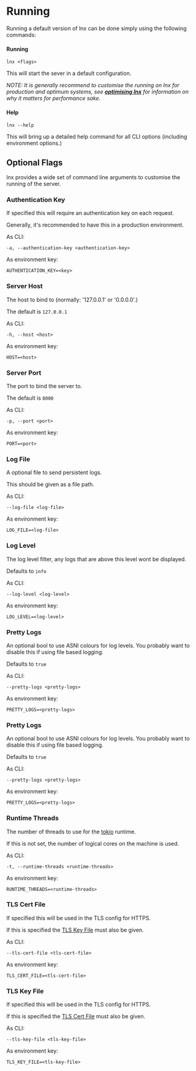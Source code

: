 # Running
Running a default version of lnx can be done simply using the following commands:

#### Running
```
lnx <flags>
```
This will start the sever in a default configuration.

*NOTE: It is generally recommend to customise the running on lnx for production and optimum systems,
see [**optimising lnx**](/optimising) for information on why it matters for performance sake.* 

#### Help
```
lnx --help
``` 
This will bring up a detailed help command for 
all CLI options (including environment options.)

## Optional Flags
lnx provides a wide set of command line arguments to customise the running
of the server.

### Authentication Key
If specified this will require an authentication key on each request. 
 
Generally, it's recommended to have this in a production environment.

As CLI:
```
-a, --authentication-key <authentication-key>
```

As environment key:
```
AUTHENTICATION_KEY=<key>
```


### Server Host
The host to bind to (normally: '127.0.0.1' or '0.0.0.0'.) 

The default is `127.0.0.1`

As CLI:
```
-h, --host <host>
```

As environment key:
```
HOST=<host>
```


### Server Port
The port to bind the server to.

The default is `8000`

As CLI:
```
-p, --port <port>
```

As environment key:
```
PORT=<port>
```


### Log File
A optional file to send persistent logs.

This should be given as a file path.

As CLI:
```
--log-file <log-file>
```

As environment key:
```
LOG_FILE=<log-file>
```


### Log Level
The log level filter, any logs that are above this level wont be displayed.

Defaults to `info`

As CLI:
```
--log-level <log-level>
```

As environment key:
```
LOG_LEVEL=<log-level>
```


### Pretty Logs
An optional bool to use ASNI colours for log levels. 
You probably want to disable this if using file based logging.

Defaults to `true`

As CLI:
```
--pretty-logs <pretty-logs>
```

As environment key:
```
PRETTY_LOGS=<pretty-logs>
```


### Pretty Logs
An optional bool to use ASNI colours for log levels. 
You probably want to disable this if using file based logging.

Defaults to `true`

As CLI:
```
--pretty-logs <pretty-logs>
```

As environment key:
```
PRETTY_LOGS=<pretty-logs>
```


### Runtime Threads
The number of threads to use for the [tokio](https://tokio.rs) runtime.


If this is not set, the number of logical cores on the machine is used.

As CLI:
```
-t, --runtime-threads <runtime-threads>
```

As environment key:
```
RUNTIME_THREADS=<runtime-threads>
```


### TLS Cert File
If specified this will be used in the TLS config for HTTPS. 

If this is specified the [TLS Key File](/getting_started/running.html#tls-key-file) must also be given.

As CLI:
```
--tls-cert-file <tls-cert-file>
```

As environment key:
```
TLS_CERT_FILE=<tls-cert-file>
```


### TLS Key File
If specified this will be used in the TLS config for HTTPS. 

If this is specified the [TLS Cert File](/getting_started/running.html#tls-cert-file) must also be given.

As CLI:
```
--tls-key-file <tls-key-file>
```

As environment key:
```
TLS_KEY_FILE=<tls-key-file>
```